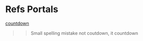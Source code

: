 # Refs Portals

[countdown](https://sathish-kumar-repo.github.io/coutdown-twrjfmu/)

> > Small spelling mistake not coutdown, it countdown
